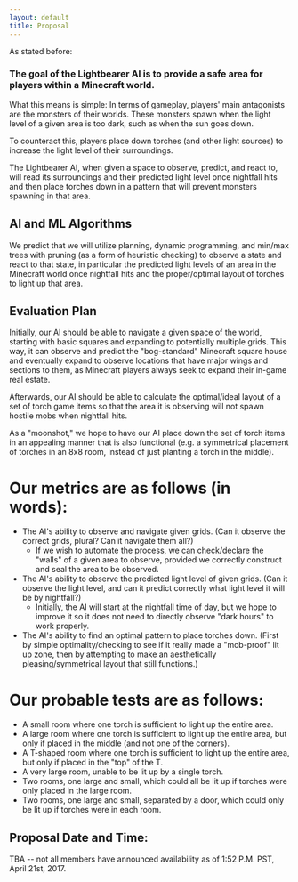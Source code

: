 ```yaml
---
layout: default
title: Proposal
---
```


As stated before:

### The goal of the Lightbearer AI is to provide a safe area for players within a Minecraft world.

What this means is simple: In terms of gameplay, players' main antagonists are the monsters of their worlds. These monsters spawn when the light level of a given area is too dark, such as when the sun goes down.

To counteract this, players place down torches (and other light sources) to increase the light level of their surroundings.

The Lightbearer AI, when given a space to observe, predict, and react to, will read its surroundings and their predicted light level once nightfall hits and then place torches down in a pattern that will prevent monsters spawning in that area.

## AI and ML Algorithms

We predict that we will utilize planning, dynamic programming, and min/max trees with pruning (as a form of heuristic checking) to observe a state and react to that state, in particular the predicted light levels of an area in the Minecraft world once nightfall hits and the proper/optimal layout of torches to light up that area.

## Evaluation Plan

Initially, our AI should be able to navigate a given space of the world, starting with basic squares and expanding to potentially multiple grids. This way, it can observe and predict the "bog-standard" Minecraft square house and eventually expand to observe locations that have major wings and sections to them, as Minecraft players always seek to expand their in-game real estate.

Afterwards, our AI should be able to calculate the optimal/ideal layout of a set of torch game items so that the area it is observing will not spawn hostile mobs when nightfall hits.

As a "moonshot," we hope to have our AI place down the set of torch items in an appealing manner that is also functional (e.g. a symmetrical placement of torches in an 8x8 room, instead of just planting a torch in the middle).

# Our metrics are as follows (in words):
- The AI's ability to observe and navigate given grids. (Can it observe the correct grids, plural? Can it navigate them all?)
  - If we wish to automate the process, we can check/declare the "walls" of a given area to observe, provided we correctly construct and seal the area to be observed.
- The AI's ability to observe the predicted light level of given grids. (Can it observe the light level, and can it predict correctly what light level it will be by nightfall?)
  - Initially, the AI will start at the nightfall time of day, but we hope to improve it so it does not need to directly observe "dark hours" to work properly.
- The AI's ability to find an optimal pattern to place torches down. (First by simple optimality/checking to see if it really made a "mob-proof" lit up zone, then by attempting to make an aesthetically pleasing/symmetrical layout that still functions.)

# Our probable tests are as follows:
- A small room where one torch is sufficient to light up the entire area.
- A large room where one torch is sufficient to light up the entire area, but only if placed in the middle (and not one of the corners).
- A T-shaped room where one torch is sufficient to light up the entire area, but only if placed in the "top" of the T.
- A very large room, unable to be lit up by a single torch.
- Two rooms, one large and small, which could all be lit up if torches were only placed in the large room.
- Two rooms, one large and small, separated by a door, which could only be lit up if torches were in each room.

## Proposal Date and Time:

TBA -- not all members have announced availability as of 1:52 P.M. PST, April 21st, 2017.
